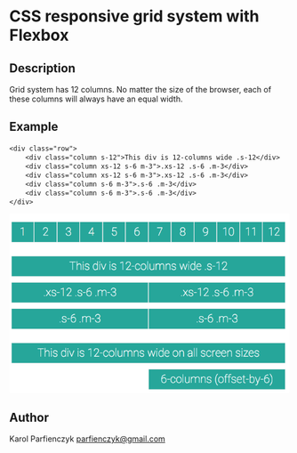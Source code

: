 CSS responsive grid system with Flexbox
==================================

## Description

Grid system has 12 columns. No matter the size of the browser, each of these columns will always have an equal width.


## Example

    <div class="row">
        <div class="column s-12">This div is 12-columns wide .s-12</div>
        <div class="column xs-12 s-6 m-3">.xs-12 .s-6 .m-3</div>
        <div class="column xs-12 s-6 m-3">.xs-12 .s-6 .m-3</div>
        <div class="column s-6 m-3">.s-6 .m-3</div>
        <div class="column s-6 m-3">.s-6 .m-3</div>
    </div>


![Alt text](/test/img/grid.001.png "Grid system")


## Author

Karol Parfienczyk <parfienczyk@gmail.com>
 
